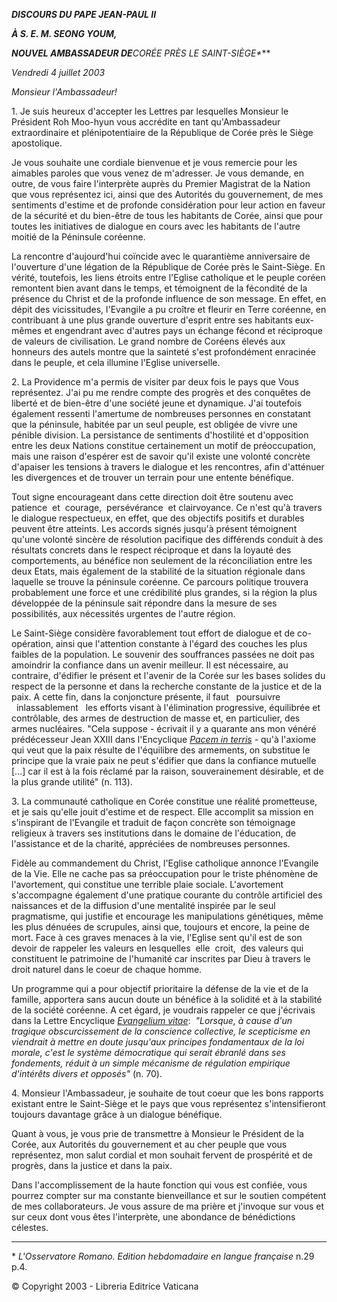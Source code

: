 ***DISCOURS DU PAPE JEAN-PAUL II***

***À S. E. M. SEONG YOUM,***

***NOUVEL AMBASSADEUR DE****CORÉE PRÈS LE SAINT-SIÈGE\****

*Vendredi 4 juillet 2003*

*Monsieur l'Ambassadeur!*

1\. Je suis heureux d'accepter les Lettres par lesquelles Monsieur le Président Roh Moo-hyun vous accrédite en tant qu'Ambassadeur extraordinaire et plénipotentiaire de la République de Corée près le Siège apostolique.

Je vous souhaite une cordiale bienvenue et je vous remercie pour les aimables paroles que vous venez de m'adresser. Je vous demande, en outre, de vous faire l'interprète auprès du Premier Magistrat de la Nation que vous représentez ici, ainsi que des Autorités du gouvernement, de mes sentiments d'estime et de profonde considération pour leur action en faveur de la sécurité et du bien-être de tous les habitants de Corée, ainsi que pour toutes les initiatives de dialogue en cours avec les habitants de l'autre moitié de la Péninsule coréenne.

La rencontre d'aujourd'hui coïncide avec le quarantième anniversaire de l'ouverture d'une légation de la République de Corée près le Saint-Siège. En vérité, toutefois, les liens étroits entre l'Eglise catholique et le peuple coréen remontent bien avant dans le temps, et témoignent de la fécondité de la présence du Christ et de la profonde influence de son message. En effet, en dépit des vicissitudes, l'Evangile a pu croître et fleurir en Terre coréenne, en contribuant à une plus grande ouverture d'esprit entre ses habitants eux-mêmes et engendrant avec d'autres pays un échange fécond et réciproque de valeurs de civilisation. Le grand nombre de Coréens élevés aux honneurs des autels montre que la sainteté s'est profondément enracinée dans le peuple, et cela illumine l'Eglise universelle.

2\. La Providence m'a permis de visiter par deux fois le pays que Vous représentez. J'ai pu me rendre compte des progrès et des conquêtes de liberté et de bien-être d'une société jeune et dynamique. J'ai toutefois également ressenti l'amertume de nombreuses personnes en constatant que la péninsule, habitée par un seul peuple, est obligée de vivre une pénible division. La persistance de sentiments d'hostilité et d'opposition entre les deux Nations constitue certainement un motif de préoccupation, mais une raison d'espérer est de savoir qu'il existe une volonté concrète d'apaiser les tensions à travers le dialogue et les rencontres, afin d'atténuer les divergences et de trouver un terrain pour une entente bénéfique.

Tout signe encourageant dans cette direction doit être soutenu avec patience  et  courage,  persévérance  et clairvoyance. Ce n'est qu'à travers le dialogue respectueux, en effet, que des objectifs positifs et durables peuvent être atteints. Les accords signés jusqu'à présent témoignent qu'une volonté sincère de résolution pacifique des différends conduit à des résultats concrets dans le respect réciproque et dans la loyauté des comportements, au bénéfice non seulement de la réconciliation entre les deux Etats, mais également de la stabilité de la situation régionale dans laquelle se trouve la péninsule coréenne. Ce parcours politique trouvera probablement une force et une crédibilité plus grandes, si la région la plus développée de la péninsule sait répondre dans la mesure de ses possibilités, aux nécessités urgentes de l'autre région.

Le Saint-Siège considère favorablement tout effort de dialogue et de co-opération, ainsi que l'attention constante à l'égard des couches les plus faibles de la population. Le souvenir des souffrances passées ne doit pas amoindrir la confiance dans un avenir meilleur. Il est nécessaire, au contraire, d'édifier le présent et l'avenir de la Corée sur les bases solides du respect de la personne et dans la recherche constante de la justice et de la paix. A cette fin, dans la conjoncture présente, il faut   poursuivre   inlassablement   les efforts visant à l'élimination progressive, équilibrée et contrôlable, des armes de destruction de masse et, en particulier, des armes nucléaires. "Cela suppose - écrivait il y a quarante ans mon vénéré prédécesseur Jean XXIII dans l'Encyclique *[Pacem in terris](/content/john-xxiii/fr/encyclicals/documents/hf_j-xxiii_enc_11041963_pacem.html)* *\-* qu'à l'axiome qui veut que la paix résulte de l'équilibre des armements, on substitue le principe que la vraie paix ne peut s'édifier que dans la confiance mutuelle \[...\] car il est à la fois réclamé par la raison, souverainement désirable, et de la plus grande utilité" (n. 113).

3\. La communauté catholique en Corée constitue une réalité prometteuse, et je sais qu'elle jouit d'estime et de respect. Elle accomplit sa mission en s'inspirant de l'Evangile et traduit de façon concrète son témoignage religieux à travers ses institutions dans le domaine de l'éducation, de l'assistance et de la charité, appréciées de nombreuses personnes.

Fidèle au commandement du Christ, l'Eglise catholique annonce l'Evangile de la Vie. Elle ne cache pas sa préoccupation pour le triste phénomène de l'avortement, qui constitue une terrible plaie sociale. L'avortement s'accompagne également d'une pratique courante du contrôle artificiel des naissances et de la diffusion d'une mentalité inspirée par le seul pragmatisme, qui justifie et encourage les manipulations génétiques, même les plus dénuées de scrupules, ainsi que, toujours et encore, la peine de mort. Face à ces graves menaces à la vie, l'Eglise sent qu'il est de son devoir de rappeler les valeurs en lesquelles  elle  croit,  des valeurs qui constituent le patrimoine de l'humanité car inscrites par Dieu à travers le droit naturel dans le coeur de chaque homme.

Un programme qui a pour objectif prioritaire la défense de la vie et de la famille, apportera sans aucun doute un bénéfice à la solidité et à la stabilité de la société coréenne. A cet égard, je voudrais rappeler ce que j'écrivais dans la Lettre Encyclique *[Evangelium vitae](/content/john-paul-ii/fr/encyclicals/documents/hf_jp-ii_enc_25031995_evangelium-vitae.html)*:  *"Lorsque, à cause d'un tragique obscurcissement de la conscience collective, le scepticisme en viendrait à mettre en doute jusqu'aux principes fondamentaux de la loi morale, c'est le système démocratique qui serait ébranlé dans ses fondements, réduit à un simple mécanisme de régulation empirique d'intérêts divers et opposés"* (n. 70).

4\. Monsieur l'Ambassadeur, je souhaite de tout coeur que les bons rapports existant entre le Saint-Siège et le pays que vous représentez s'intensifieront toujours davantage grâce à un dialogue bénéfique.

Quant à vous, je vous prie de transmettre à Monsieur le Président de la Corée, aux Autorités du gouvernement et au cher peuple que vous représentez, mon salut cordial et mon souhait fervent de prospérité et de progrès, dans la justice et dans la paix.

Dans l'accomplissement de la haute fonction qui vous est confiée, vous pourrez compter sur ma constante bienveillance et sur le soutien compétent de mes collaborateurs. Je vous assure de ma prière et j'invoque sur vous et sur ceux dont vous êtes l'interprète, une abondance de bénédictions célestes.

* * *

\* *L'Osservatore Romano. Edition hebdomadaire en langue française* n.29 p.4.

© Copyright 2003 - Libreria Editrice Vaticana